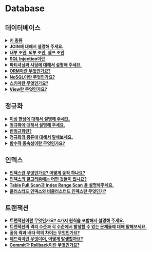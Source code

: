 # Database

<h2>데이터베이스</h2>

<details>
  <summary><span style="border-bottom:0.05em solid"><strong>키 종류</strong></span></summary>
<hr>
  <ul>
     <li>
        <strong>후보키 </strong>: 유일성과 최소성을 만족한 키
        <ul>
           <li>유일성 : 해당 키로 하나의 튜플을 식별할수있음</li>
        </ul>
        <ul>
           <li>최소성 : 꼭 필요한 속성으로만 이루어짐</li>
        </ul>
     </li>
  </ul>
  <ul>
     <li><strong>기본키 </strong>: 후보키들 중 하나, Null 가질 수 없음, 동일한 값을 가질수없음</li>
  </ul>
  <ul>
     <li><strong>대체키/보조키</strong> : 기본키를 제외한 후보키</li>
  </ul>
  <ul>
     <li><strong>외래키 </strong>: 다른 릴레이션의 속성, 참조 관계를 표현하는 데에 쓰임</li>
  </ul>
  <ul>
     <li><strong>슈퍼키 </strong>: 유일성은 만족하지만 최소성은 만족하지 못하는 키</li>
  </ul>

<hr>
</details>

<details>
  <summary><span style="border-bottom:0.05em solid"><strong>JOIN에 대해서 설명해 주세요.</strong></span></summary>
<hr>
  <p>두 가지 이상의 릴레이션을 연결해서 데이터를 검색하는 기법</p>
  <p>RDBMS에서는 릴레이션끼리 관계를 가지고 있는데, 각 테이블에 저장된 데이터를 효과적으로 검색하기 위해 조인이 필요하다.</p>

<hr>
</details>

<details>
  <summary><span style="border-bottom:0.05em solid"><strong>내부 조인, 외부 조인, 셀프 조인</strong></span></summary>
<hr>
  <p><strong>내부 조인(Inner Join) : </strong>가장 기본적인 조인</p>
  <figure/></a></figure>
  <ol>
     <li>동등 조인(EQUI Join) : 동등 비교(=) 사용</li>
  </ol>
  <ol>
     <li>자연 조인(Natural Join) : 동일한 컬럼명을 가진 테이블에서 모든 컬럼 비교</li>
  </ol>
  <figure/></a></figure>
  <p>3. 교차 조인(Cross Join) : 곱집합 반환, 모든 경우의 수(M*N)</p>
  <p></p>
  <p><strong>외부 조인(Outer Join)</strong> : 특정 테이블의 데이터가 모두 필요한 경우</p>
  <figure/></a></figure>
  <figure/></a></figure>
  <ol>
     <li>Left Outer Join : 좌측 테이블의 모든 결과값 포함</li>
  </ol>
  <ol>
     <li>Right Outer Join : 우측 테이블의 모든 결과값 포함</li>
  </ol>
  <p></p>
  <p><strong>셀프 조인 (Self Join)</strong> : 자기 자신과 자기 자신 결합</p>
  <figure/></a></figure>

<hr>
</details>

<details>
  <summary><span style="border-bottom:0.05em solid"><strong>SQL Injection이란</strong></span></summary>
<hr>
  <p>해커에 의해 조작된 쿼리문에 DB에 그대로 전달되어 비정상적 명령을 실행시키는 공격 기법</p>

<hr>
</details>

<details>
  <summary><span style="border-bottom:0.05em solid"><strong>파티셔닝과 샤딩에 대해서 설명해 주세요.</strong></span></summary>
<hr>
  <p><strong>파티셔닝</strong></p>
  <ul>
     <li>데이터를 여러 DB에 분산시키는 것</li>
  </ul>
  <ul>
     <li>X테이블의 일부 데이터는 A에, Y테이블의 일부 데이터는 B에</li>
  </ul>
  <p><strong>수평 단편화/수평 파티셔닝/샤딩</strong></p>
  <ul>
     <li>데이터를 수평으로 쪼갠다</li>
  </ul>
  <p><strong>수직 단편화/수직 파티셔닝</strong></p>
  <ul>
     <li>수직으로 칼럼을 쪼갬</li>
  </ul>
  <ul>
     <li>칼럼을 나눠서 새로운 테이블로 갖고있는 것</li>
  </ul>
  <ul>
     <li>특정 컬럼이 빈번하게 참조될때, 여러 데이터가 캐시에 올라갈수있음</li>
  </ul>

<hr>
</details>

<details>
  <summary><span style="border-bottom:0.05em solid"><strong>ORM이란 무엇인가요?</strong></span></summary>
<hr>
  <p><strong>ORM (Object - Relation Mapping)</strong></p>
  <ul>
     <li>객체-관계 매핑</li>
  </ul>
  <ul>
     <li>객체지향적인 코드로 비즈니스 로직에 집중 가능</li>
  </ul>
  <ul>
     <li>객체와 RDBMS간의 매핑을 하는 것</li>
  </ul>
  <ul>
     <li>재사용 및 유지보수 용이</li>
  </ul>
  <ul>
     <li>DBMS에 대한 종속성 감소</li>
  </ul>

<hr>
</details>

<details>
  <summary><span style="border-bottom:0.05em solid"><strong>NoSQL이란 무엇인가요?</strong></span></summary>
<hr>
  <p><strong>NoSQL</strong></p>
  <ul>
     <li>RDBMS와 달리 다른 형태의 데이터 저장</li>
  </ul>
  <ul>
     <li>데이터 간의 관계 저장하지않음</li>
  </ul>
  <ul>
     <li>고정되지않은 테이블 스키마</li>
  </ul>
  <p><strong>장점</strong></p>
  <ul>
     <li>유연함, 언제든지 저장된 데이터를 조정하고 새로운 필드를 추가할수있음</li>
  </ul>
  <ul>
     <li>데이터는 애플리케이션이 필요로 하는 형식으로 저장됨</li>
  </ul>
  <p><strong>단점</strong></p>
  <ul>
     <li>중복을 계속 업데이트해야 함</li>
  </ul>
  <ul>
     <li>데이터 구조 결정을 미루게 될 수 있음</li>
  </ul>
  <ul>
     <li>수정 시 중복된 모든 컬렉션에서 수행해야함</li>
  </ul>

<hr>
</details>

<details>
  <summary><span style="border-bottom:0.05em solid"><strong>스키마란 무엇인가요?</strong></span></summary>
<hr>
  <p>DB의 구조와 제약조건에 관해 명세를 기술한 것</p>
  <figure/></a></figure>

<hr>
</details>

<details>
  <summary><span style="border-bottom:0.05em solid"><strong>View란 무엇인가요?</strong></span></summary>
<hr>
  <ul>
     <li>가상테이블</li>
  </ul>
  <ul>
     <li>보안관리, 편의, 수행속도 향상</li>
  </ul>
  <ul>
     <li>저장장치 내에 물리적으로 존재하지는 않음 </li>
  </ul>
  <ul>
     <li>필요한 데이터만 뷰로 정의할수있음</li>
  </ul>
  <ul>
     <li>독립적 인덱스 불가능, CRUD에 제약이 있음</li>
  </ul>

<hr>
</details>
<p></p>
<h2>정규화</h2>

<details>
  <summary><span style="border-bottom:0.05em solid"><strong>이상 현상에 대해서 설명해 주세요.</strong></span></summary>
<hr>
  <p>데이터의 중복으로 인한 부작용을 말합니다</p>
  <ol>
     <li><strong>삽입 이상 : </strong>데이터를 삽입하는 데 필요없는 속성도 함께 추가해야함</li>
  </ol>
  <ol>
     <li><strong>갱신 이상 : </strong>데이터를 갱신한 이후 일관성이 위반됨</li>
  </ol>
  <ol>
     <li><strong>삭제 이상 : </strong>데이터를 삭제하는 데 의도하지 않은 것이 함께 삭제됨, 정보 손실이 일어남</li>
  </ol>

<hr>
</details>

<details>
  <summary><span style="border-bottom:0.05em solid"><strong>정규화에 대해서 설명해 주세요.</strong></span></summary>
<hr>
  <p><strong>정규화</strong>란 RDBMS에서 중복을 최소화하기 위해 데이터를 분해하는 작업을 말합니다.</p>
  <p>정규화를 함으로써 이상현상을 방지할 수 있다는 장점이 있고, 릴레이션 간의 연산이 많아질 수 있다는 단점이 있습니다.</p>

<hr>
</details>

<details>
  <summary><span style="border-bottom:0.05em solid"><strong>반정규화란?</strong></span></summary>
<hr>
  <p><strong>반정규화</strong>는 성능 향상을 위해 중복,통합을 하는 기법이다.</p>
  <p>조인으로 인한 성능 저하가 예상되는 경우 반정규화를 실행한다.</p>
  <p>반정규화를 과도하게 적용하면 무결성이 깨질수있다.</p>

<hr>
</details>

<details>
  <summary><span style="border-bottom:0.05em solid"><strong>정규화의 종류에 대해서 말해보세요.</strong></span></summary>
<hr>
  <p><strong>제 1 정규형</strong> : 도메인이 <strong>원</strong>자값만을 포함함</p>
  <p><strong>제 2 정규형</strong> : <strong>완</strong>전 함수적 종속</p>
  <p><strong>제 3 정규형</strong> : 기본키에 대해 <strong>이</strong>행적 종속 제거</p>
  <p><strong>BCNF 정규형</strong> : 모든 결정키가 <strong>후</strong>보키</p>

<hr>
</details>

<details>
  <summary><span style="border-bottom:0.05em solid"><strong>함수적 종속성이란 무엇인가요?</strong></span></summary>
<hr>
  <p><code>X → Y</code> : 릴레이션 R에서 <strong>X값을 알면 Y를 알 수 있고, X 값에 의해 Y값이 달라질 때</strong>, Y는 X에 함수적 종속이다.</p>

<hr>
</details>
<p></p>
<h2>인덱스</h2>

<details>
  <summary><span style="border-bottom:0.05em solid"><strong>인덱스란 무엇인가요? 어떻게 동작 하나요?</strong></span></summary>
<hr>
  <p><strong>인덱스</strong></p>
  <ul>
     <li>RDBMS에서 검색 연산의 속도를 높이기 위한 방법</li>
  </ul>
  <ul>
     <li>항상 정렬된 상태를 유지하므로 탐색이 빠르다</li>
  </ul>
  <ul>
     <li>데이터 삽입/삭제/수정 시에는 추가적인 작업이 필요하므로 실행 속도가 느려진다.</li>
  </ul>
  <ul>
     <li>저장 성능을 희생하고 데이터 읽기 속도를 높이는 기능</li>
  </ul>
  <p><strong>인덱스 자료구조</strong></p>
  <ul>
     <li>B+- Tree : 일반적으로 사용됨</li>
  </ul>
  <ul>
     <li>Hash : 해시 값을 계산해 검색하므로 빠르나 부분 검색을 할 수 없음</li>
  </ul>
  <p><strong>인덱스를 사용하면 좋은 경우</strong></p>
  <ul>
     <li>where 절에서 자주 사용되는 Column</li>
  </ul>
  <ul>
     <li>외래키에 사용되는 Column</li>
  </ul>
  <ul>
     <li>Join에 자주 사용되는 Column</li>
  </ul>
  <p><strong>인덱스를 피해야 하는 경우</strong></p>
  <ul>
     <li>데이터의 중복도가 높은 Column</li>
  </ul>
  <ul>
     <li>삽입, 삭제, 수정 연산이 자주 일어나는 Column</li>
  </ul>

<hr>
</details>

<details>
  <summary><span style="border-bottom:0.05em solid"><strong>인덱스의 알고리즘에는 어떤 것들이 있나요?</strong></span></summary>
<hr>
  <ol>
     <li><strong>B Tree 인덱스 알고리즘</strong> : 칼럼의 값을 변형하지 않고 원래의 값으로 인덱싱, 등호 뿐만 아니라 부등호 연산에도 적용 가능</li>
  </ol>
  <ol>
     <li><strong>Hash 인덱스 알고리즘</strong> : 해시값을 이용해 인덱싱</li>
  </ol>

<hr>
</details>

<details>
  <summary><span style="border-bottom:0.05em solid"><strong>Table Full Scan과 Index Range Scan 을 설명해주세요.</strong></span></summary>
<hr>
   <p><strong>Table Full Scan</strong></p>
   <ul>
      <li>테이블에 속한 블록 전체를 읽어서 사용자가 원하는 데이터를 찾음</li>
   </ul>
   <ul>
      <li>시퀀셜 액세스 + Multi Block I/O</li>
   </ul>
   <ul>
      <li>Table Full Scan은 피해야 한다는 인식이 많지만 오히려 인덱스를 사용하는 것이 성능을 떨어뜨리는 경우가 더 많음</li>
   </ul>
   <ul>
      <li>캐시에서 못 찾으면 한 번의 I/O Call로 인접한 수십-수백 개의 블록을 한꺼번에 불러오는 것이 좋음</li>
   </ul>
   <p><strong>Index Range Scan</strong></p>
   <ul>
      <li>인덱스 선두 컬럼이 가공되지 않은 상태로 조건절에 있어야 Index Range Scan이 가능</li>
   </ul>
   <ul>
      <li>인덱스에서 일정량을 스캔하며서 얻은 ROW ID로 테이블 레코드를 찾음</li>
   </ul>
   <ul>
      <li>시퀀셜 액세스 + Multi Block I/O가 좋아도 소량의 데이터를 찾을 때 테이블 전체를 스캔하는 것은 비효율적이며 큰 테이블에서 소량의 데이터를 찾을 때는 반드시 인덱스를 사용해야 함</li>
   </ul>
   <ul>
      <li>랜덤 액세스 + Single Block I/O</li>
   </ul>
   <ul>
      <li>캐시에서 못 찾으면 레코드 하나를 읽기 위해 매번 I/O Call이 필요하므로 많은 데이터를 읽을 때는 Table Full Scan을 사용하는 것이 유리</li>
   </ul>
   <ul>
      <li>인덱스는 큰 테이블에서 아주 적은 일부의 데이터를 빨리 찾기 위한 도구일 뿐 읽을 데이터가 일정 수량을 넘으면 인덱스보다는 Table Full Scan을 사용하는 것이 유리</li>
   </ul>
   <ul>
      <li>인덱스를 안 타서 느린 경우보다 불필요하게 인덱스를 타서 느린 경우가 더 많음</li>
   </ul>
   <ul>
      <li>예상 카디널리티가 일정량을 넘는 경우 인덱스 스캔을 하지 말고 힌트를 사용하여 Table Full Scan을 유도해야 함</li>
   </ul>
<hr>
</details>

<details>
  <summary><span style="border-bottom:0.05em solid"><strong>클러스터드 인덱스와 비클러스터드 인덱스란 무엇인가?</strong></span></summary>
<hr>
  <p><strong>클러스터드 인덱스</strong></p>
  <ul>
     <li>테이블당 하나만 생성 가능</li>
  </ul>
  <ul>
     <li>인덱스로 지정한 열에 맞춰 자동 정렬</li>
  </ul>
  <p><strong>비클러스터드 인덱스</strong></p>
  <ul>
     <li>테이블당 여러개 생성 가능</li>
  </ul>

<hr>
</details>
<p></p>
<h2>트랜잭션</h2>

<details>
  <summary><span style="border-bottom:0.05em solid"><strong>트랜잭션이란 무엇인가요? 4가지 원칙을 포함해서 설명해 주세요.</strong></span></summary>
<hr>
  <p><strong>트랜잭션</strong> : 데이터베이스의 상태를 변경시키는 작업의 단위</p>
  <p><strong>4가지 특징 ACID</strong></p>
  <ul>
     <li>Atomicity(원자성) : 트랜잭션의 연산은 모두 반영되어야하며, 하나라도 실패하면 모두 취소되어야한다.</li>
  </ul>
  <ul>
     <li>Consistency(일관성) : 트랜잭션을 성공하면 언제나 일관성있는 데이터베이스 상태로 변화한다.</li>
  </ul>
  <ul>
     <li>Isolation(독립성, 격리성) : 둘 이상의 트랜잭션이 동시에 수행되는 경우 다른 트랜잭션의 연산에 끼어들수없다.</li>
  </ul>
  <ul>
     <li>Durability(지속성) : 완료된 트랜잭션은 영구적으로 반영되어야한다.</li>
  </ul>

<hr>
</details>

<details>
  <summary><span style="border-bottom:0.05em solid"><strong>트랜잭션의 격리 수준과 각 수준에서 발생할 수 있는 문제들에 대해 말해보세요.</strong></span></summary>
<hr>
  <p><strong>트랜잭션 격리 수준(Isolation level)</strong></p>
  <p>: 트랜잭션에서 일관성 없는 데이터를 허용하는 수준</p>
  <ol>
     <li><strong>레벨 0 - Read Uncommitted
        </strong>트랜잭션에 처리중이거나, 아직 Commit되지 않은 데이터를 다른 트랜잭션이 읽는 것을 허용함
     </li>
  </ol>
  <ol>
     <li><strong>레벨 1 - Read Committed
        </strong>Commit이 이루어진 트랜잭션만 조회 가능
     </li>
  </ol>
  <ol>
     <li><strong>레벨 2 - Repeatable Read
        </strong>트랜잭션이 범위 내에서 조회한 데이터 내용이 항상 동일함을 보장함
        다른 사용자는 트랜잭션 영역에 해당되는 데이터에 대한 수정 불가능
     </li>
  </ol>
  <ol>
     <li><strong>레벨 3 - Serializable
        </strong>다른 사용자는 트랜잭션 영역에 해당되는 데이터에 대한 수정 및 입력 불가능
     </li>
  </ol>

<hr>
</details>

<details>
  <summary><span style="border-bottom:0.05em solid"><strong>공유 락과 배타 락의 차이는 무엇인가요?</strong></span></summary>
<hr>
   <p><strong>공유 락</strong></p>
   <p>공유 Lock은 데이터를 읽을 때 사용되어지는 Lock입니다. 이런 공유 Lock은 공유 Lock 끼리는 동시에 접근이 가능합니다. 즉, 하나의 데이터를 읽는 것은 여러 사용자가 동시에 할 수 있다라는 것입니다. 하지만 공유 Lock이 설정된 데이터에 베타 Lock을 사용할 수는 없습니다.</p>
   <p><strong>배타 락</strong></p>
   <p>베타 Lock은 데이터를 변경하고자 할 때 사용되며, 트랜잭션이 완료될 때까지 유지됩니다. 베타락은 Lock이 해제될 때까지 다른 트랜잭션(읽기 포함)은 해당 리소스에 접근할 수 없습니다. 또한 해당 Lock은 다른 트랜잭션이 수행되고 있는 데이터에 대해서는 접근하여 함께 Lock을 설정할 수 없습니다.</p>
<hr>
</details>

<details>
  <summary><span style="border-bottom:0.05em solid"><strong>데드락이란 무엇이며, 어떻게 발생할까요?</strong></span></summary>
<hr>
   <p><strong>교착 상태(Dead Lock)</strong></p>
   <p>여러 개의 트랜잭션들이 실행을 하지 못하고 서로 무한정 기다리는 상태</p>
   <p>기본적으로 데이터베이스에서는 트랜잭션들의 동시성을 제어하기 위한 기법으로 로킹을 사용합니다. 이러한 로킹이 데이터가 엉망진창이 되는 것을 막아주겠지만 반면에 그 부작용으로 교착 상태를 일으킬 수 있습니다.</p>
   <p>두 개 이상의 트랜잭션이 특정 자원(테이블 또는 행)의 Lock을 획득한 채 다른 트랜잭션이 소유하고 있는 잠금을 요구하면 아무리 기다려도 상황이 바뀌지 않는 상태가 되는데 이때 교착 상태에 빠지게 됩니다.</p>
<hr>
</details>

<details>
  <summary><span style="border-bottom:0.05em solid"><strong>Commit과 Rollback이란 무엇인가요?</strong></span></summary>
<hr>
  <p><strong>Commit</strong></p>
  <ul>
     <li>모든 작업을 정상적으로 처리하겠다고 확정하는 명령</li>
  </ul>
  <ul>
     <li>실제 DB에 저장</li>
  </ul>
  <ul>
     <li>Commit 수행 후 하나의 트랜잭션을 종료하게 됨</li>
  </ul>
  <p><strong>Rollback</strong></p>
  <ul>
     <li>작업 중 문제가 발생하면 변경사항을 취소하고 트랜잭션을 종료함</li>
  </ul>
  <ul>
     <li>이전 commit까지만 복구함</li>
  </ul>
  <p><strong>장점</strong></p>
  <ul>
     <li>데이터 무결성 보장</li>
  </ul>

<hr>
</details>
